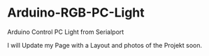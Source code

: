 # Arduino-RGB-PC-Light
Arduino Control PC Light from Serialport

I will Update my Page with a Layout and photos of the Projekt soon.
